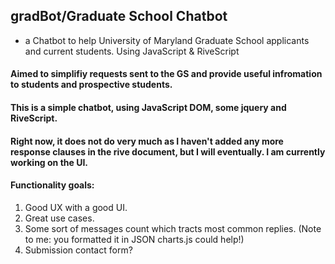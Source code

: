 ## gradBot/Graduate School Chatbot
- a Chatbot to help University of Maryland Graduate School applicants and current students. Using JavaScript & RiveScript 
#### Aimed to simplifiy requests sent to the GS and provide useful infromation to students and prospective students. 

#### This is a simple chatbot, using JavaScript DOM, some jquery and RiveScript. 
#### Right now, it does not do very much as I haven't added any more response clauses in the rive document, but I will eventually. I am currently working on the UI.

#### Functionality goals:
 1. Good UX with a good UI.
 2. Great use cases.
 3. Some sort of messages count which tracts most common replies. (Note to me: you formatted it in JSON charts.js could help!) 
 4. Submission contact form?

